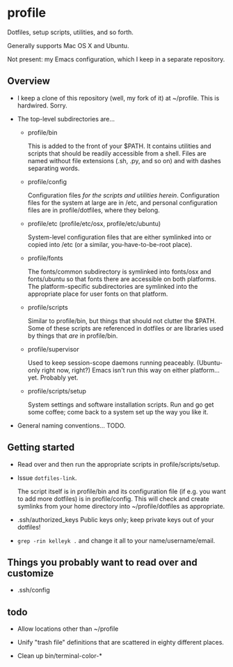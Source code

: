 profile
=======

Dotfiles, setup scripts, utilities, and so forth.

Generally supports Mac OS X and Ubuntu.

Not present: my Emacs configuration, which I keep in a separate repository.

Overview
---------------------------------

- I keep a clone of this repository (well, my fork of it) at ~/profile.  This is hardwired.  Sorry.

- The top-level subdirectories are...

   - profile/bin

     This is added to the front of your $PATH.  It contains utilities and scripts that should
     be readily accessible from a shell.  Files are named without file extensions (.sh, .py, and so on)
     and with dashes separating words.

   - profile/config

     Configuration files *for the scripts and utilities herein*.  Configuration files for the system at
     large are in /etc, and personal configuration files are in profile/dotfiles, where they belong.

   - profile/etc (profile/etc/osx, profile/etc/ubuntu)

     System-level configuration files that are either symlinked into or copied into /etc (or a
     similar, you-have-to-be-root place).

   - profile/fonts

     The fonts/common subdirectory is symlinked into fonts/osx and fonts/ubuntu so that fonts there are
     accessible on both platforms.  The platform-specific subdirectories are symlinked into the appropriate
     place for user fonts on that platform.

   - profile/scripts

     Similar to profile/bin, but things that should not clutter the $PATH.  Some of these scripts are
     referenced in dotfiles or are libraries used by things that *are* in profile/bin.

   - profile/supervisor

     Used to keep session-scope daemons running peaceably.  (Ubuntu-only right now, right?)  Emacs isn't run
     this way on either platform... yet.  Probably yet.

   - profile/scripts/setup

     System settings and software installation scripts.  Run and go get some coffee; come back to a system
     set up the way you like it.

- General naming conventions... TODO.

Getting started
---------------

- Read over and then run the appropriate scripts in profile/scripts/setup.

- Issue `dotfiles-link`.

  The script itself is in profile/bin and its configuration file (if
  e.g. you want to add more dotfiles) is in profile/config.  This will check and create symlinks
  from your home directory into ~/profile/dotfiles as appropriate.

- .ssh/authorized_keys
   Public keys only; keep private keys out of your dotfiles!

- `grep -rin kelleyk .` and change it all to your name/username/email.

Things you probably want to read over and customize
---------------------------------------------------

- .ssh/config

todo
-------

- Allow locations other than ~/profile

- Unify "trash file" definitions that are scattered in eighty different places.

- Clean up bin/terminal-color-*
